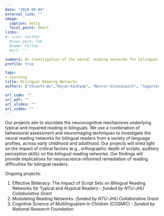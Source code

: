 ```yaml
---
date: "2020-08-04"
external_link: ""
image:
  caption: Getty
  focal_point: Smart
links:
#- icon: twitter
  #icon_pack: fab
  #name: Follow
  #url: ""

summary: An investigation of the neural reading networks for bilingual readers.
profile: true

tags:
- Learning
title: Bilingual Reading Networks
authors: ["ChiaoYi-Wu","Rajan-Kashyap", "Nestor-VinasGuasch", "Sagarika-Bhattacharjee" "HsinYu-Lin", "JiaLi-Teo","LiTong-Low", "Annabel-Chen"]

url_code: ""
url_pdf: ""
url_slides: ""
url_video: ""
---
```

Our projects aim to elucidate the neurocognitive mechanisms underlying typical and impaired reading in bilinguals. 
We use a combination of behavioural assessment and neuroimaging techniques to investigate the neural reading networks for bilingual readers from a variety of language profiles, across early childhood and adulthood. 
Our projects will shed light on the impact of critical factors (e.g., orthographic depth of scripts, auditory perception skills) on the bilingual reading networks. Our findings will provide implications for neuroscience-informed remediation of reading difficulties for bilingual readers.

Ongoing projects:

1.	Effective Biliteracy: The Impact of Script Sets on Bilingual Reading Networks for Typical and Atypical Readers - *funded by NTU-JHU Collaborative Grant*
2.  Modulating Reading Networks -*funded by NTU-JHU Collaborative Grant*
3.	Cognitive Science of Multilingualism In Children (COSMIC) - *funded by National Research Foundation*
